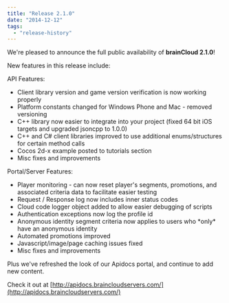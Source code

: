 ```yaml
---
title: "Release 2.1.0"
date: "2014-12-12"
tags: 
  - "release-history"
---
```


We're pleased to announce the full public availability of **brainCloud 2.1.0**!

New features in this release include:

API Features:

- Client library version and game version verification is now working properly
- Platform constants changed for Windows Phone and Mac - removed versioning
- C++ library now easier to integrate into your project (fixed 64 bit iOS targets and upgraded jsoncpp to 1.0.0)
- C++ and C# client libraries improved to use additional enums/structures for certain method calls
- Cocos 2d-x example posted to tutorials section
- Misc fixes and improvements

Portal/Server Features:

- Player monitoring - can now reset player's segments, promotions, and associated criteria data to facilitate easier testing
- Request / Response log now includes inner status codes
- Cloud code logger object added to allow easier debugging of scripts
- Authentication exceptions now log the profile id
- Anonymous identity segment criteria now applies to users who \*only\* have an anonymous identity
- Automated promotions improved
- Javascript/image/page caching issues fixed
- Misc fixes and improvements

Plus we've refreshed the look of our Apidocs portal, and continue to add new content.

Check it out at [http://apidocs.braincloudservers.com/](http://apidocs.braincloudservers.com/)
